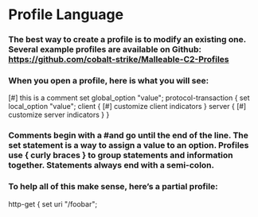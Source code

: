 # Profile Language

### The best way to create a profile is to modify an existing one. Several example profiles are available on Github: https://github.com/cobalt-strike/Malleable-C2-Profiles

### When you open a profile, here is what you will see:

[#] this is a comment
set global_option "value";
protocol-transaction {
set local_option "value";
client {
[#] customize client indicators
  }
server {
[#] customize server indicators
  }
}

### Comments begin with a #and go until the end of the line. The set statement is a way to assign a value to an option. Profiles use { curly braces } to group statements and information together. Statements always end with a semi-colon.

### To help all of this make sense, here’s a partial profile:

http-get {
set uri "/foobar";
